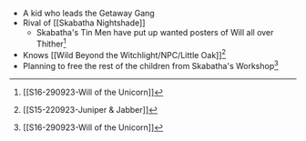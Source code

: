 - A kid who leads the Getaway Gang
- Rival of [[Skabatha Nightshade]]
	- Skabatha's Tin Men have put up wanted posters of Will all over Thither[^S16]
- Knows [[Wild Beyond the Witchlight/NPC/Little Oak]][^S15]
- Planning to free the rest of the children from Skabatha's Workshop[^S16]




[^S15]: [[S15-220923-Juniper & Jabber]]
[^S16]: [[S16-290923-Will of the Unicorn]]